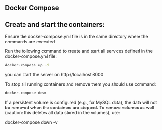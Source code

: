## Docker Compose

## Create and start the containers:
Ensure the docker-compose.yml file is in the same directory where the commands are executed.

Run the following command to create and start all services defined in the docker-compose.yml file:
```bash
docker-compose up -d
```
you can start the server on http://localhost:8000

To stop all running containers and remove them you should use command:

```bash
docker-compose down
```
If a persistent volume is configured (e.g., for MySQL data), the data will not be removed when the containers are stopped. To remove volumes as well (caution: this deletes all data stored in the volumes), use:

docker-compose down -v
